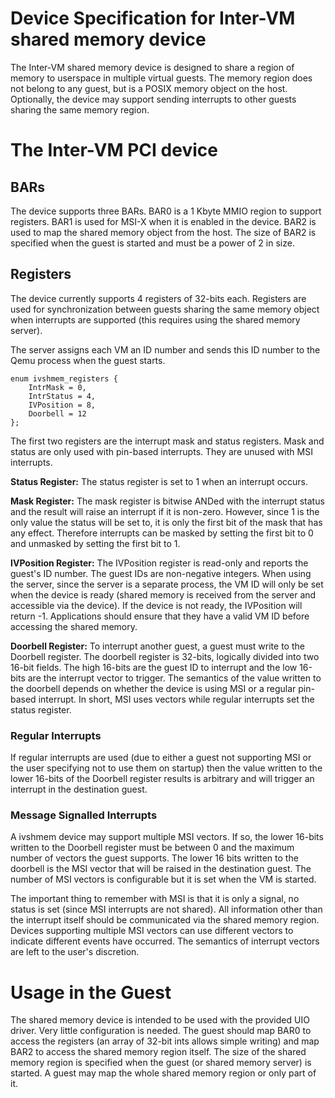 Device Specification for Inter-VM shared memory device
======================================================

The Inter-VM shared memory device is designed to share a region of memory to
userspace in multiple virtual guests.  The memory region does not belong to any
guest, but is a POSIX memory object on the host.  Optionally, the device may
support sending interrupts to other guests sharing the same memory region.


The Inter-VM PCI device
=======================

BARs
----

The device supports three BARs.  BAR0 is a 1 Kbyte MMIO region to support
registers.  BAR1 is used for MSI-X when it is enabled in the device.  BAR2 is
used to map the shared memory object from the host.  The size of BAR2 is
specified when the guest is started and must be a power of 2 in size.

Registers
---------

The device currently supports 4 registers of 32-bits each.  Registers
are used for synchronization between guests sharing the same memory object when
interrupts are supported (this requires using the shared memory server).

The server assigns each VM an ID number and sends this ID number to the Qemu
process when the guest starts.

    enum ivshmem_registers {
        IntrMask = 0,
        IntrStatus = 4,
        IVPosition = 8,
        Doorbell = 12
    };

The first two registers are the interrupt mask and status registers.  Mask and
status are only used with pin-based interrupts.  They are unused with MSI
interrupts.

**Status Register:** The status register is set to 1 when an interrupt occurs.

**Mask Register:** The mask register is bitwise ANDed with the interrupt status
and the result will raise an interrupt if it is non-zero.  However, since 1 is
the only value the status will be set to, it is only the first bit of the mask
that has any effect.  Therefore interrupts can be masked by setting the first
bit to 0 and unmasked by setting the first bit to 1.

**IVPosition Register:** The IVPosition register is read-only and reports the
guest's ID number.  The guest IDs are non-negative integers.  When using the
server, since the server is a separate process, the VM ID will only be set when
the device is ready (shared memory is received from the server and accessible
via the device).  If the device is not ready, the IVPosition will return -1.
Applications should ensure that they have a valid VM ID before accessing the
shared memory.

**Doorbell Register:**  To interrupt another guest, a guest must write to the
Doorbell register.  The doorbell register is 32-bits, logically divided into
two 16-bit fields.  The high 16-bits are the guest ID to interrupt and the low
16-bits are the interrupt vector to trigger.  The semantics of the value
written to the doorbell depends on whether the device is using MSI or a regular
pin-based interrupt.  In short, MSI uses vectors while regular interrupts set
the status register.

### Regular Interrupts

If regular interrupts are used (due to either a guest not supporting MSI or the
user specifying not to use them on startup) then the value written to the lower
16-bits of the Doorbell register results is arbitrary and will trigger an
interrupt in the destination guest.

### Message Signalled Interrupts

A ivshmem device may support multiple MSI vectors.  If so, the lower 16-bits
written to the Doorbell register must be between 0 and the maximum number of
vectors the guest supports.  The lower 16 bits written to the doorbell is the
MSI vector that will be raised in the destination guest.  The number of MSI
vectors is configurable but it is set when the VM is started.

The important thing to remember with MSI is that it is only a signal, no status
is set (since MSI interrupts are not shared).  All information other than the
interrupt itself should be communicated via the shared memory region.  Devices
supporting multiple MSI vectors can use different vectors to indicate different
events have occurred.  The semantics of interrupt vectors are left to the
user's discretion.


Usage in the Guest
==================

The shared memory device is intended to be used with the provided UIO driver.
Very little configuration is needed.  The guest should map BAR0 to access the
registers (an array of 32-bit ints allows simple writing) and map BAR2 to
access the shared memory region itself.  The size of the shared memory region
is specified when the guest (or shared memory server) is started.  A guest may
map the whole shared memory region or only part of it.
